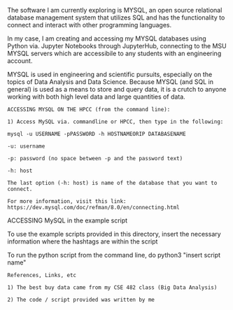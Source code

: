 
The software I am currently exploring is MYSQL, an open source relational database management system that utilizes SQL and has the functionality to 
connect and interact with other programming languages. 

In my case, I am creating and accessing my MYSQL databases using Python via. Jupyter Notebooks through JupyterHub, connecting to the
MSU MYSQL servers which are accessibile to any students with an engineering account.

MYSQL is used in engineering and scientific pursuits, especially on the topics of Data Analysis and Data Science. Because MYSQL
(and SQL in general) is used as a means to store and query data, it is a crutch to anyone working with both high level data
and large quantities of data.


~~~~~~~~~~~~~~~~~~~~~~~~~~~~~~~~~~~~~~~~~~
ACCESSING MYSQL ON THE HPCC (from the command line):

1) Access MySQL via. commandline or HPCC, then type in the following:

mysql -u USERNAME -pPASSWORD -h HOSTNAMEORIP DATABASENAME 

-u: username

-p: password (no space between -p and the password text)

-h: host

The last option (-h: host) is name of the database that you want to connect.

For more information, visit this link: https://dev.mysql.com/doc/refman/8.0/en/connecting.html 

~~~~~~~~~~~~~~~~~~~~~~~~~~~~~~~~~~~~~~~~~~~
ACCESSING MySQL in the example script 

To use the example scripts provided in this directory, insert the necessary information where the hashtags are within the script

To run the python script from the command line, do python3 "insert script name"
~~~~~~~~~~~~~~~~~~~~~~~~~~~~~~~~~~~~~~~~~~
References, Links, etc

1) The best buy data came from my CSE 482 class (Big Data Analysis)

2) The code / script provided was written by me
